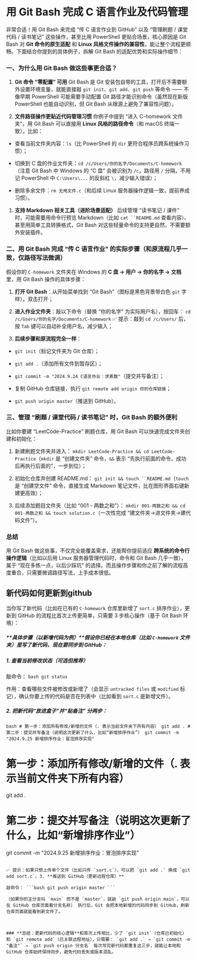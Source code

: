 # 用 Git Bash 完成 C 语言作业及代码管理

非常合适！用 Git Bash 来完成 “传 C 语言作业到 GitHub” 以及 “管理刷题 / 课堂代码 / 读书笔记” 这些操作，甚至比用 PowerShell 更贴合场景，核心原因是 Git Bash 对 **Git 命令的原生适配** 和 **Linux 风格文件操作的兼容性**，能让整个流程更顺畅。下面结合你提到的具体例子，拆解 Git Bash 的适配优势和实际操作细节：

### 一、为什么用 Git Bash 做这些事更合适？



1. **Git 命令 “零配置” 可用**
   Git Bash 是 Git 安装包自带的工具，打开后不需要额外设置环境变量，就能直接敲 `git init`、`git add`、`git push` 等命令 —— 不像早期 PowerShell 可能需要手动配置 Git 路径才能识别命令（虽然现在新版 PowerShell 也能自动识别，但 Git Bash 从根源上避免了兼容性问题）。

2. **文件路径操作更贴近代码管理习惯**
   你例子中提到 “进入 C-homework 文件夹”，用 Git Bash 可以直接用 **Linux 风格的路径命令**（和 macOS 终端一致），比如：
* 查看当前文件夹内容：`ls`（比 PowerShell 的 `dir` 更符合程序员跨系统操作习惯）；

* 切换到 C 盘的作业文件夹：`cd /c/Users/你的名字/Documents/C-homework`（注意 Git Bash 中 Windows 的 “C 盘” 会被识别为 `/c`，路径用 `/` 分隔，不用记 PowerShell 中 `C:\Users\...` 的反斜杠 `\`，减少输入错误）；

* 删除多余文件：`rm 无用文件.c`（和后续 Linux 服务器操作逻辑一致，提前养成习惯）。
1. **支持 Markdown 相关工具（进阶场景适配）**
   后续管理 “读书笔记 / 课件” 时，可能需要用命令行预览 Markdown（比如 `cat ``README.md` 查看内容）、甚至用简单工具转换格式，Git Bash 对这些轻量命令的支持更自然，不需要额外安装插件。

### 二、用 Git Bash 完成 “传 C 语言作业” 的实际步骤（和原流程几乎一致，仅路径写法微调）

假设你的 `C-homework` 文件夹在 Windows 的 **C 盘 → 用户 → 你的名字 → 文档** 里，用 Git Bash 操作的具体步骤：



1. **打开 Git Bash**：从开始菜单找到 “Git Bash”（图标是黑色背景带白色 `git` 字样），双击打开；

2. **进入作业文件夹**：敲以下命令（替换 “你的名字” 为实际用户名），按回车：
   `cd /c/Users/你的名字/Documents/C-homework`
   ✅ 提示：敲到 `cd /c/Users/` 后，按 `Tab` 键可以自动补全用户名，减少输入；

3. **后续步骤和原流程完全一样**：
* `git init`（标记文件夹为 Git 仓库）；

* `git add .`（添加所有文件到暂存区）；

* `git commit -m "2024.9.24 C语言作业：求素数"`（提交并写备注）；

* 复制 GitHub 仓库链接，执行 `git remote add origin 你的仓库链接`；

* `git push origin master`（推送到 GitHub）。

### 三、管理 “刷题 / 课堂代码 / 读书笔记” 时，Git Bash 的额外便利

比如你要建 “LeetCode-Practice” 刷题仓库，用 Git Bash 可以快速完成文件夹创建和初始化：



1. 新建刷题文件夹并进入：
   `mkdir LeetCode-Practice && cd LeetCode-Practice`（`mkdir` 是 “创建文件夹” 命令，`&&` 表示 “先执行前面的命令，成功后再执行后面的”，一步到位）；

2. 初始化仓库并创建 README.md：
   `git init && touch ``README.md`（`touch` 是 “创建空文件” 命令，直接生成 Markdown 笔记文件，比在图形界面右键新建更高效）；

3. 后续添加题目文件夹（比如 “001 - 两数之和”）：
   `mkdir 001-两数之和 && cd 001-两数之和 && touch solution.c`（一次性完成 “建文件夹→进文件夹→建代码文件”）。

### 总结

用 Git Bash 做这些事，不仅完全能覆盖需求，还能帮你提前适应 **跨系统的命令行操作逻辑**（比如以后用 Linux 服务器管理代码时，命令和 Git Bash 几乎一致），属于 “现在多练一点，以后少踩坑” 的选择。而且操作步骤和你之前了解的流程高度重合，只需要微调路径写法，上手成本很低。



## 新代码如何更新到github

当你写了新代码（比如在已有的 `C-homework` 仓库里新增了 `sort.c` 排序作业），更新到 GitHub 的流程比首次上传更简单，只需要 3 步核心操作（基于 Git Bash 环境）：

##### **具体步骤（以新增代码为例）**假设你已经在本地仓库（比如 `C-homework` 文件夹）里写了新代码，现在要同步到 GitHub：

##### 1. **查看当前修改状态（可选但推荐）**

敲命令： ```bash git status ``` 

作用：查看哪些文件被修改或新增了（会显示 `untracked files` 或 `modified` 标记），确认你要上传的代码是否在列表中（比如看到 `sort.c` 是新增文件）。

##### 2. **把新代码“放进盒子”并“贴备注”** 分两步：

```bash # 第一步：添加所有修改/新增的文件（. 表示当前文件夹下所有内容） git add . # 第二步：提交并写备注（说明这次更新了什么，比如“新增排序作业”） git commit -m "2024.9.25 新增排序作业：冒泡排序实现" ``` 
# 第一步：添加所有修改/新增的文件（. 表示当前文件夹下所有内容）
git add .

# 第二步：提交并写备注（说明这次更新了什么，比如“新增排序作业”）
git commit -m "2024.9.25 新增排序作业：冒泡排序实现"
```

✅ 提示：如果只想上传单个文件（比如只传 `sort.c`），可以把 `git add .` 换成 `git add sort.c`。3. **推送到 GitHub（更新远程仓库）** 

敲命令： ```bash git push origin master ``` 

（如果你的主分支叫 `main` 而不是 `master`，就敲 `git push origin main`，可以在 GitHub 仓库页面看分支名称） 执行后，Git 会把本地新增的代码同步到 GitHub，刷新仓库页面就能看到新文件了。



### **总结：更新代码的核心逻辑**和首次上传相比，少了 `git init`（仓库已初始化）和 `git remote add`（已关联远程地址），只需要： `git add .` → `git commit -m "备注"` → `git push origin 分支名` 每次写完新代码都重复这三步，就能让本地和 GitHub 仓库始终保持同步，避免代码丢失或版本混乱。
